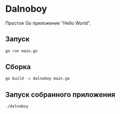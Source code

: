 # Dalnoboy

Простое Go приложение "Hello World".

## Запуск

```bash
go run main.go
```

## Сборка

```bash
go build -o dalnoboy main.go
```

## Запуск собранного приложения

```bash
./dalnoboy
```
